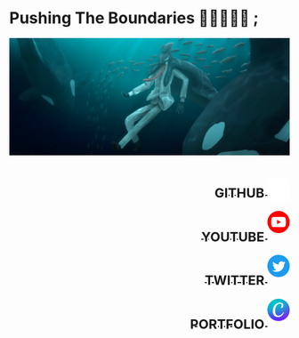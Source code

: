 
# Pushing The Boundaries 🍎🎹🎨🦈📑 ;

<img src="Asset/Sakamata_Swim_Fin.png" alt="Banner">
<h1></h1>

<span text align="right">
<a href = "https://github.com/Appeleus" >
    <img src="Asset/gh.png" alt="Github" width=40px img align="right">

<h1><sub>GITHUB&nbsp;</sub></h1>

</a>

<a href = "https://www.youtube.com/@TanoshiiRinko/featured">
    <img src="Asset/yt.png" alt="Youtube" width=40px img align="right">

<h1><sub>YOUTUBE&nbsp;</sub></h1>
</a>

<a href = "https://twitter.com/TanoshiiRinko">
    <img src="Asset/Twitter.png" alt="Twitter" width=40px img align="right">

<h1><sub>TWITTER&nbsp;</sub></h1>
</a>

<a href = "https://www.canva.com/design/DAFm702Hvfs/HrEZAMiVxlJGzSejySWYbQ/edit?utm_content=DAFm702Hvfs&utm_campaign=designshare&utm_medium=link2&utm_source=sharebutton">
    <img src="Asset/Canva.png" alt="Portfolio" width=40px img align="right">

<h1><sub>PORTFOLIO&nbsp;</sub></h1>
</a>

</span>




